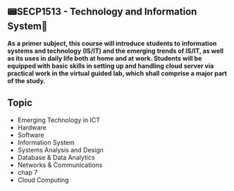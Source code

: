 <h2>📟SECP1513 - Technology and Information System💾</h2>

**As a primer subject, this course will introduce students to information systems and technology (IS/IT) and the emerging trends of IS/IT, as well as its uses in daily life both at home and at work. Students will be equipped with basic skills in setting up and handling cloud server via practical work in the virtual guided lab, which shall comprise a major part of the study.**


## Topic

- Emerging Technology in ICT
- Hardware
- Software
- Information System
- Systems Analysis and Design
- Database & Data Analytics
- Networks & Communications
- chap 7
- Cloud Computing

